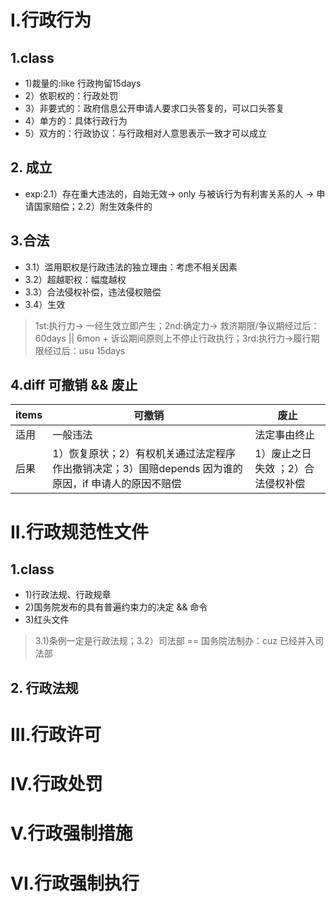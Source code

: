 # I.行政行为
## 1.class
- 1)裁量的:like 行政拘留15days
- 2）依职权的：行政处罚
- 3）非要式的：政府信息公开申请人要求口头答复的，可以口头答复
- 4）单方的：具体行政行为
- 5）双方的：行政协议：与行政相对人意思表示一致才可以成立

## 2. 成立
- exp:2.1）存在重大违法的，自始无效-> only 与被诉行为有利害关系的人 -> 申请国家赔偿；2.2）附生效条件的

## 3.合法
- 3.1）滥用职权是行政违法的独立理由：考虑不相关因素
- 3.2）超越职权：幅度越权
- 3.3）合法侵权补偿，违法侵权赔偿
- 3.4）生效

> 1st:执行力-> 一经生效立即产生；2nd:确定力-> 救济期限/争议期经过后：60days || 6mon + 诉讼期间原则上不停止行政执行；3rd:执行力->履行期限经过后：usu 15days

## 4.diff 可撤销 && 废止
| items | 可撤销 | 废止 |
| ----- | ----- | ---- |
| 适用 | 一般违法 | 法定事由终止 |
| 后果 |  1）恢复原状；2）有权机关通过法定程序作出撤销决定；3）国赔depends 因为谁的原因，if 申请人的原因不赔偿 | 1）废止之日失效 ；2）合法侵权补偿


# II.行政规范性文件
## 1.class 
- 1)行政法规、行政规章
- 2)国务院发布的具有普遍约束力的决定 && 命令
- 3)红头文件

> 3.1)条例一定是行政法规；3.2）司法部 == 国务院法制办：cuz 已经并入司法部

## 2. 行政法规

# III.行政许可 



# IV.行政处罚



# V.行政强制措施



# VI.行政强制执行

